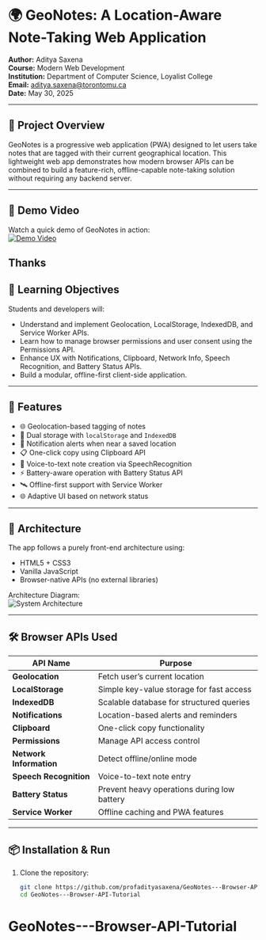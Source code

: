 # 🌍 GeoNotes: A Location-Aware Note-Taking Web Application

**Author:** Aditya Saxena  
**Course:** Modern Web Development  
**Institution:** Department of Computer Science, Loyalist College  
**Email:** aditya.saxena@torontomu.ca  
**Date:** May 30, 2025

---

## 📘 Project Overview

GeoNotes is a progressive web application (PWA) designed to let users take notes that are tagged with their current geographical location. This lightweight web app demonstrates how modern browser APIs can be combined to build a feature-rich, offline-capable note-taking solution without requiring any backend server.

---
## 🎥 Demo Video

Watch a quick demo of GeoNotes in action:  
[![Demo Video](https://img.youtube.com/vi/placeholder/0.jpg)](screenshots/Screen%20Recording%202025-05-31%20at%2012.38.45%20AM.mov)

Thanks
---
## 🧠 Learning Objectives

Students and developers will:

- Understand and implement Geolocation, LocalStorage, IndexedDB, and Service Worker APIs.
- Learn how to manage browser permissions and user consent using the Permissions API.
- Enhance UX with Notifications, Clipboard, Network Info, Speech Recognition, and Battery Status APIs.
- Build a modular, offline-first client-side application.

---

## 🚀 Features

- 🌐 Geolocation-based tagging of notes  
- 💾 Dual storage with `localStorage` and `IndexedDB`  
- 🔕 Notification alerts when near a saved location  
- 📋 One-click copy using Clipboard API  
- 🎤 Voice-to-text note creation via SpeechRecognition  
- ⚡ Battery-aware operation with Battery Status API  
- 🛰 Offline-first support with Service Worker  
- 🌐 Adaptive UI based on network status  

---

## 🧩 Architecture

The app follows a purely front-end architecture using:

- HTML5 + CSS3
- Vanilla JavaScript
- Browser-native APIs (no external libraries)

Architecture Diagram:  
![System Architecture](geonotes_architecture.png)

---

## 🛠 Browser APIs Used

| API Name | Purpose |
|----------|---------|
| **Geolocation** | Fetch user’s current location |
| **LocalStorage** | Simple key-value storage for fast access |
| **IndexedDB** | Scalable database for structured queries |
| **Notifications** | Location-based alerts and reminders |
| **Clipboard** | One-click copy functionality |
| **Permissions** | Manage API access control |
| **Network Information** | Detect offline/online mode |
| **Speech Recognition** | Voice-to-text note entry |
| **Battery Status** | Prevent heavy operations during low battery |
| **Service Worker** | Offline caching and PWA features |

---

## 📦 Installation & Run

1. Clone the repository:
   ```bash
   git clone https://github.com/profadityasaxena/GeoNotes---Browser-API-Tutorial.git
   cd GeoNotes---Browser-API-Tutorial
# GeoNotes---Browser-API-Tutorial
